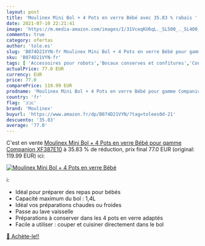 ```yaml
---
layout: post
title: 'Moulinex Mini Bol + 4 Pots en verre Bébé avec 35.83 % rabais '
date: 2021-07-10 22:21:41
image: 'https://m.media-amazon.com/images/I/31VceqKU6qL._SL500_._SL400_.jpg'
comments: true
category: ofertas
author: 'tole.es'
slug: 'B074D21VYN-fr Moulinex Mini Bol + 4 Pots en verre Bébé pour gamme...'
sku: 'B074D21VYN-fr'
tags: [ 'Accessoires pour robots','Bocaux conserves et confitures','Conserves et confitures','Cuisine et Maison','Petit électroménager','Pièces et accessoires pour petit électroménager','Rangement et organisation','Rangement et organisation de cuisine','moulinex', ]
actualPrice: 77.0 EUR
currency: EUR
price: 77.0
comparePrice: 119.99 EUR
prodname: 'Moulinex Mini Bol + 4 Pots en verre Bébé pour gamme Companion XF387E10'
country: 'fr'
flag: '🇫🇷'
brand: 'Moulinex'
buyurl: 'https://www.amazon.fr/dp/B074D21VYN/?tag=tolees0d-21'
descuento: '35.83'
average: '77.0'
---
```


C'est en vente [Moulinex Mini Bol + 4 Pots en verre Bébé pour gamme Companion XF387E10](https://www.amazon.fr/dp/B074D21VYN/?tag=tolees0d-21)  à  35.83 % de réduction, prix final  77.0 EUR (original: 119.99 EUR) ici:

[![Moulinex Mini Bol + 4 Pots en verre Bébé](https://m.media-amazon.com/images/I/31VceqKU6qL._SL500_._SL400_.jpg)](https://www.amazon.fr/dp/B074D21VYN/?tag=tolees0d-21)

ℹ️:

- Idéal pour préparer des repas pour bébés
- Capacité maximum du bol : 1,4L
- Idéal vos préparations chaudes ou froides
- Passe au lave vaisselle
- Préparations à conserver dans les 4 pots en verre adaptés
- Facile a utiliser : couper et cuisiner directement dans le bol

[🛒 Achète-le!!](https://www.amazon.fr/dp/B074D21VYN/?tag=tolees0d-21)
